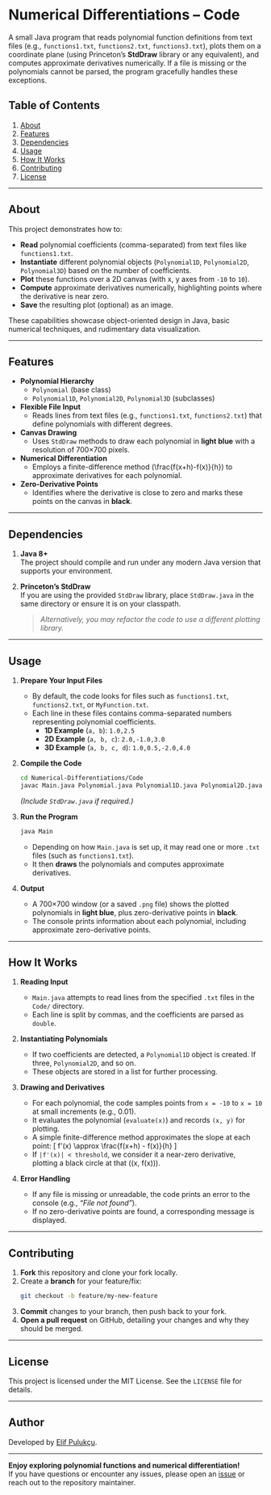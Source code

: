 # Numerical Differentiations – Code

A small Java program that reads polynomial function definitions from text files (e.g., `functions1.txt`, `functions2.txt`, `functions3.txt`), plots them on a coordinate plane (using Princeton’s **StdDraw** library or any equivalent), and computes approximate derivatives numerically. If a file is missing or the polynomials cannot be parsed, the program gracefully handles these exceptions.

## Table of Contents
1. [About](#about)
2. [Features](#features)
3. [Dependencies](#dependencies)
4. [Usage](#usage)
5. [How It Works](#how-it-works)
6. [Contributing](#contributing)
7. [License](#license)

---

## About

This project demonstrates how to:

- **Read** polynomial coefficients (comma-separated) from text files like `functions1.txt`.
- **Instantiate** different polynomial objects (`Polynomial1D`, `Polynomial2D`, `Polynomial3D`) based on the number of coefficients.
- **Plot** these functions over a 2D canvas (with x, y axes from `-10` to `10`).
- **Compute** approximate derivatives numerically, highlighting points where the derivative is near zero.
- **Save** the resulting plot (optional) as an image.

These capabilities showcase object-oriented design in Java, basic numerical techniques, and rudimentary data visualization.

---

## Features

- **Polynomial Hierarchy**  
  - `Polynomial` (base class)  
  - `Polynomial1D`, `Polynomial2D`, `Polynomial3D` (subclasses)
- **Flexible File Input**  
  - Reads lines from text files (e.g., `functions1.txt`, `functions2.txt`) that define polynomials with different degrees.  
- **Canvas Drawing**  
  - Uses `StdDraw` methods to draw each polynomial in **light blue** with a resolution of 700×700 pixels.
- **Numerical Differentiation**  
  - Employs a finite-difference method \(\frac{f(x+h)-f(x)}{h}\) to approximate derivatives for each polynomial.
- **Zero-Derivative Points**  
  - Identifies where the derivative is close to zero and marks these points on the canvas in **black**.

---

## Dependencies

1. **Java 8+**  
   The project should compile and run under any modern Java version that supports your environment.

2. **Princeton’s StdDraw**  
   If you are using the provided `StdDraw` library, place `StdDraw.java` in the same directory or ensure it is on your classpath.  
   > *Alternatively, you may refactor the code to use a different plotting library.*

---

## Usage

1. **Prepare Your Input Files**  
   - By default, the code looks for files such as `functions1.txt`, `functions2.txt`, or `MyFunction.txt`.  
   - Each line in these files contains comma-separated numbers representing polynomial coefficients.  
     - **1D Example** (`a, b`): `1.0,2.5`  
     - **2D Example** (`a, b, c`): `2.0,-1.0,3.0`  
     - **3D Example** (`a, b, c, d`): `1.0,0.5,-2.0,4.0`

2. **Compile the Code**  
   ```bash
   cd Numerical-Differentiations/Code
   javac Main.java Polynomial.java Polynomial1D.java Polynomial2D.java Polynomial3D.java
   ```
   *(Include `StdDraw.java` if required.)*

3. **Run the Program**  
   ```bash
   java Main
   ```
   - Depending on how `Main.java` is set up, it may read one or more `.txt` files (such as `functions1.txt`).
   - It then **draws** the polynomials and computes approximate derivatives.

4. **Output**  
   - A 700×700 window (or a saved `.png` file) shows the plotted polynomials in **light blue**, plus zero-derivative points in **black**.
   - The console prints information about each polynomial, including approximate zero-derivative points.

---

## How It Works

1. **Reading Input**  
   - `Main.java` attempts to read lines from the specified `.txt` files in the `Code/` directory.  
   - Each line is split by commas, and the coefficients are parsed as `double`.

2. **Instantiating Polynomials**  
   - If two coefficients are detected, a `Polynomial1D` object is created. If three, `Polynomial2D`, and so on.  
   - These objects are stored in a list for further processing.

3. **Drawing and Derivatives**  
   - For each polynomial, the code samples points from `x = -10` to `x = 10` at small increments (e.g., 0.01).  
   - It evaluates the polynomial (`evaluate(x)`) and records `(x, y)` for plotting.  
   - A simple finite-difference method approximates the slope at each point:
     \[
       f'(x) \approx \frac{f(x+h) - f(x)}{h}
     \]
   - If `|f'(x)| < threshold`, we consider it a near-zero derivative, plotting a black circle at that \((x, f(x))\).

4. **Error Handling**  
   - If any file is missing or unreadable, the code prints an error to the console (e.g., *“File not found”*).  
   - If no zero-derivative points are found, a corresponding message is displayed.

---

## Contributing

1. **Fork** this repository and clone your fork locally.  
2. Create a **branch** for your feature/fix:  
   ```bash
   git checkout -b feature/my-new-feature
   ```
3. **Commit** changes to your branch, then push back to your fork.  
4. **Open a pull request** on GitHub, detailing your changes and why they should be merged.

---

## License

This project is licensed under the MIT License. See the `LICENSE` file for details.

---

## Author

Developed by [Elif Pulukçu](https://github.com/elifpulukcu).

---

**Enjoy exploring polynomial functions and numerical differentiation!**  
If you have questions or encounter any issues, please open an [issue](../../issues) or reach out to the repository maintainer.
